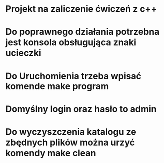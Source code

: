 # Projekt na zaliczenie ćwiczeń z c++
# Do poprawnego działania potrzebna jest konsola obsługująca znaki ucieczki

# Do Uruchomienia trzeba wpisać komende make program
# Domyślny login oraz hasło to admin

# Do wyczyszczenia katalogu ze zbędnych plików można urzyć komendy make clean

